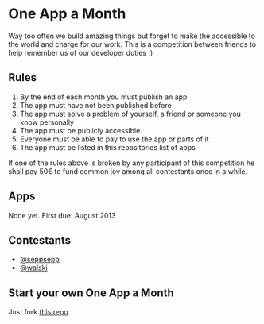 # One App a Month

Way too often we build amazing things but forget to make the accessible to the world and charge for our work. This is a competition between friends to help remember us of our developer duties :)

## Rules

1. By the end of each month you must publish an app
2. The app must have not been published before
3. The app must solve a problem of yourself, a friend or someone you know personally
4. The app must be publicly accessible
5. Everyone must be able to pay to use the app or parts of it
6. The app must be listed in this repositories list of apps

If one of the rules above is broken by any participant of this competition he shall pay 50€ to fund common joy among all contestants once in a while.

## Apps

None yet. First due: August 2013

## Contestants

* [@seppsepp](https://github.com/seppsepp)
* [@walski](https://github.com/walski)

## Start your own One App a Month

Just fork [this repo](https://github.com/oneappamonth/oneappamonth/).
